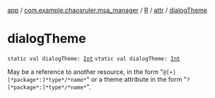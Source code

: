 [app](../../../index.md) / [com.example.chaosruler.msa_manager](../../index.md) / [R](../index.md) / [attr](index.md) / [dialogTheme](.)

# dialogTheme

`static val dialogTheme: `[`Int`](https://kotlinlang.org/api/latest/jvm/stdlib/kotlin/-int/index.html)
`static val dialogTheme: `[`Int`](https://kotlinlang.org/api/latest/jvm/stdlib/kotlin/-int/index.html)

May be a reference to another resource, in the form "`@[+][*package*:]*type*/*name*`" or a theme attribute in the form "`?[*package*:]*type*/*name*`".

